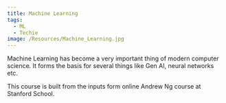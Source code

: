 ```yaml
---
title: Machine Learning
tags:
  - ML
  - Techie
image: /Resources/Machine_Learning.jpg
---
```

Machine Learning has become a very important thing of modern computer science. It forms the basis for several things like Gen AI, neural networks etc.

This course is built from the inputs form online Andrew Ng course at Stanford School.